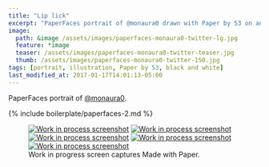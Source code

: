 ```yaml
---
title: "Lip lick"
excerpt: "PaperFaces portrait of @monaura0 drawn with Paper by 53 on an iPad."
image: 
  path: &image /assets/images/paperfaces-monaura0-twitter-lg.jpg 
  feature: *image
  teaser: /assets/images/paperfaces-monaura0-twitter-teaser.jpg
  thumb: /assets/images/paperfaces-monaura0-twitter-150.jpg
tags: [portrait, illustration, Paper by 53, black and white]
last_modified_at: 2017-01-17T14:01:13-05:00
---
```


PaperFaces portrait of [@monaura0](http://twitter.com/monaura0).

{% include boilerplate/paperfaces-2.md %}

<figure class="third">
	<a href="{{ site.url }}/assets/images/paperfaces-monaura0-process-1-lg.jpg"><img src="{{ site.url }}/assets/images/paperfaces-monaura0-process-1-600.jpg" alt="Work in process screenshot"></a>
	<a href="{{ site.url }}/assets/images/paperfaces-monaura0-process-2-lg.jpg"><img src="{{ site.url }}/assets/images/paperfaces-monaura0-process-2-600.jpg" alt="Work in process screenshot"></a>
	<a href="{{ site.url }}/assets/images/paperfaces-monaura0-process-3-lg.jpg"><img src="{{ site.url }}/assets/images/paperfaces-monaura0-process-3-600.jpg" alt="Work in process screenshot"></a>
	<a href="{{ site.url }}/assets/images/paperfaces-monaura0-process-4-lg.jpg"><img src="{{ site.url }}/assets/images/paperfaces-monaura0-process-4-600.jpg" alt="Work in process screenshot"></a>
	<a href="{{ site.url }}/assets/images/paperfaces-monaura0-process-5-lg.jpg"><img src="{{ site.url }}/assets/images/paperfaces-monaura0-process-5-600.jpg" alt="Work in process screenshot"></a>
	<figcaption>Work in progress screen captures Made with Paper.</figcaption>
</figure>
